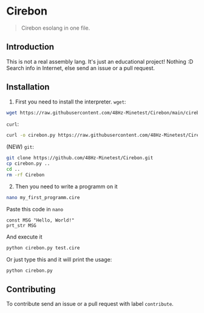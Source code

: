 # Cirebon
> Cirebon esolang in one file.
## Introduction
This is not a real assembly lang. It's just an educational project!
Nothing :D
Search info in Internet, else send an issue or a pull request.
## Installation
1. First you need to install the interpreter.
`wget`:
```bash
wget https://raw.githubusercontent.com/48Hz-Minetest/Cirebon/main/cirebon.py
```
`curl`:
```bash
curl -o cirebon.py https://raw.githubusercontent.com/48Hz-Minetest/Cirebon/main/cirebon.py
```
(NEW) `git`:
```bash
git clone https://github.com/48Hz-Minetest/Cirebon.git
cp cirebon.py ..
cd ..
rm -rf Cirebon
```
2. Then you need to write a programm on it
```bash
nano my_first_programm.cire
```
Paste this code in `nano`
```cirebon
const MSG "Hello, World!"
prt_str MSG
```
And execute it
```bash
python cirebon.py test.cire
```
Or just type this and it will print the usage:
```bash
python cirebon.py
```
## Contributing
To contribute send an issue or a pull request with label `contribute`.
